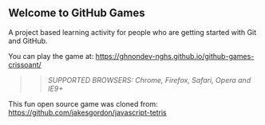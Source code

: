 ## Welcome to GitHub Games

A project based learning activity for people who are getting started with Git and GitHub.

You can play the game at:  https://ghnondev-nghs.github.io/github-games-crissoant/

>> _*SUPPORTED BROWSERS*: Chrome, Firefox, Safari, Opera and IE9+_

This fun open source game was cloned from: https://github.com/jakesgordon/javascript-tetris
